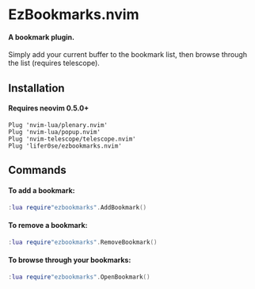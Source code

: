 # EzBookmarks.nvim

#### A bookmark plugin.
Simply add your current buffer to the bookmark list, then browse through the list (requires telescope).


## Installation
#### Requires neovim 0.5.0+

```vim
Plug 'nvim-lua/plenary.nvim'
Plug 'nvim-lua/popup.nvim'
Plug 'nvim-telescope/telescope.nvim'
Plug 'lifer0se/ezbookmarks.nvim'
```

## Commands
#### To add a bookmark:

```lua
:lua require"ezbookmarks".AddBookmark()
```

#### To remove a bookmark:

```lua
:lua require"ezbookmarks".RemoveBookmark()
```

#### To browse through your bookmarks:

```lua
:lua require"ezbookmarks".OpenBookmark()
```
